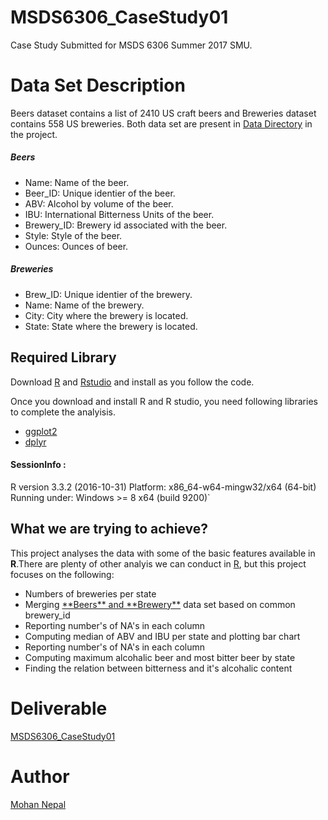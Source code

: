 # MSDS6306_CaseStudy01
Case Study Submitted for MSDS 6306 Summer 2017 SMU.

# Data Set Description
Beers dataset contains a list of 2410 US craft beers and Breweries dataset contains 558 US breweries.
Both data set are present in <a href="https://github.com/m-nepal/MSDS6306_CaseStudy01/tree/master/Data"> Data Directory</a> in the project. 

##### Beers
* Name: Name of the beer.
* Beer_ID: Unique identier of the beer.
* ABV: Alcohol by volume of the beer.
* IBU: International Bitterness Units of the beer.
* Brewery_ID: Brewery id associated with the beer.
* Style: Style of the beer.
* Ounces: Ounces of beer.

##### Breweries
* Brew_ID: Unique identier of the brewery.
* Name: Name of the brewery.
* City: City where the brewery is located.
* State: State where the brewery is located.

## Required Library
Download <a href="https://cran.r-project.org/">R<a/> and <a href="https://www.rstudio.com/products/rstudio/download/">Rstudio</a> and install as you follow the code.

Once you download and install R and R studio, you need following libraries to complete the analyisis.
<ul><li><a href="http://ggplot2.org/">ggplot2<a/></li><li><a href="https://cran.r-project.org/web/packages/dplyr/index.html">dplyr<a/></li></ul>

#### SessionInfo :
R version 3.3.2 (2016-10-31)
Platform: x86_64-w64-mingw32/x64 (64-bit)
Running under: Windows >= 8 x64 (build 9200)`

## What we are trying to achieve?
This project analyses the data with some of the basic features available in **R**.There are plenty of other analyis we can conduct in <a href="https://cran.r-project.org/">R<a/>, but this project focuses on the following:
<ul>
<li>Numbers of breweries per state</li>
<li>Merging <a href="https://github.com/m-nepal/MSDS6306_CaseStudy01/tree/master/Data">**Beers** and **Brewery**<a/> data set based on common brewery_id</li>
<li>Reporting number's of NA's in each column</li>
<li>Computing median of ABV and IBU per state and plotting bar chart</li>
<li>Reporting number's of NA's in each column</li>
<li>Computing maximum alcohalic beer and most bitter beer by state</li>
<li>Finding the relation between bitterness and it's alcohalic content</li>
</ul>

# Deliverable 
  <a href="https://github.com/m-nepal/MSDS6306_CaseStudy01.git">MSDS6306_CaseStudy01</a>  
  
# Author
 <a href ="https://github.com/m-nepal/MSDS6306_CaseStudy01/graphs/contributors">Mohan Nepal</a>
